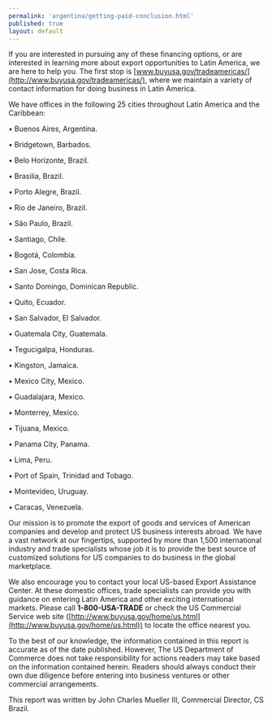 ```yaml
---
permalink: 'argentina/getting-paid-conclusion.html'
published: true
layout: default
---
```

If you are interested in pursuing any of these financing options, or are interested in learning more about export opportunities to Latin America, we are here to help you. The first stop is [www.buyusa.gov/tradeamericas/](http://www.buyusa.gov/tradeamericas/), where we maintain a variety of contact information for doing business in Latin America.

We have offices in the following 25 cities throughout Latin America and the Caribbean:

•	Buenos Aires, Argentina.

•	Bridgetown, Barbados.

•	Belo Horizonte, Brazil.

•	Brasilia, Brazil.

•	Porto Alegre, Brazil.

•	Rio de Janeiro, Brazil.

•	São Paulo, Brazil.

•	Santiago, Chile.

•	Bogotá, Colombia.

•	San Jose, Costa Rica.

•	Santo Domingo, Dominican Republic.

•	Quito, Ecuador.

•	San Salvador, El Salvador.
 
•	Guatemala City, Guatemala.

•	Tegucigalpa, Honduras.

•	Kingston, Jamaica.

•	Mexico City, Mexico.

•	Guadalajara, Mexico.

•	Monterrey, Mexico.

•	Tijuana, Mexico.

•	Panama City, Panama.

•	Lima, Peru.

•	Port of Spain, Trinidad and Tobago.

•	Montevideo, Uruguay.

•	Caracas, Venezuela.
 

Our mission is to promote the export of goods and services of American companies and develop and protect US business interests abroad. We have a vast network at our fingertips, supported by more than 1,500 international industry and trade specialists whose job it is to provide the best source of customized solutions for US companies to do business in the global marketplace.

We also encourage you to contact your local US-based Export Assistance Center. At these domestic offices, trade specialists can provide you with guidance on entering Latin America and other exciting international markets. Please call **1-800-USA-TRADE** or check the US Commercial Service web site ([http://www.buyusa.gov/home/us.html](http://www.buyusa.gov/home/us.html)) to locate the office nearest you.

To the best of our knowledge, the information contained in this report is accurate as of the date published. However, The US Department of Commerce does not take responsibility for actions readers may take based on the information contained herein. Readers should always conduct their own due diligence before entering into business ventures or other commercial arrangements.

This report was written by John Charles Mueller III, Commercial Director, CS Brazil.
